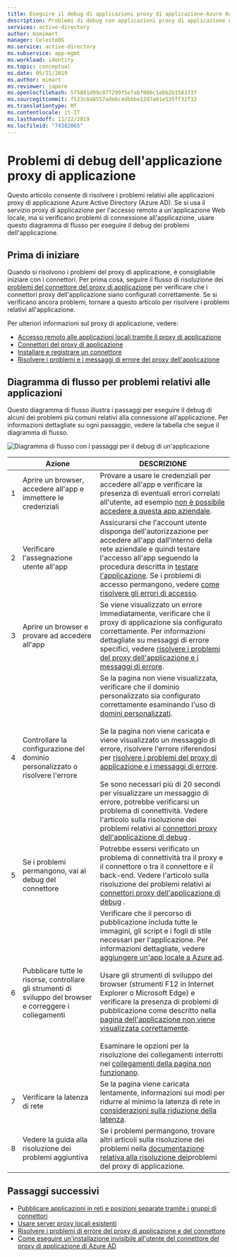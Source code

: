 ```yaml
---
title: Eseguire il debug di applicazioni proxy di applicazione-Azure Active Directory | Microsoft Docs
description: Problemi di debug con applicazioni proxy di applicazione Azure Active Directory (Azure AD).
services: active-directory
author: msmimart
manager: CelesteDG
ms.service: active-directory
ms.subservice: app-mgmt
ms.workload: identity
ms.topic: conceptual
ms.date: 05/21/2019
ms.author: mimart
ms.reviewer: japere
ms.openlocfilehash: 575891d99c077299f5e7abf008c1ebb2b158373f
ms.sourcegitcommit: f523c8a8557ade6c4db6be12d7a01e535ff32f32
ms.translationtype: MT
ms.contentlocale: it-IT
ms.lasthandoff: 11/22/2019
ms.locfileid: "74382065"
---
```

# <a name="debug-application-proxy-application-issues"></a>Problemi di debug dell'applicazione proxy di applicazione 

Questo articolo consente di risolvere i problemi relativi alle applicazioni proxy di applicazione Azure Active Directory (Azure AD). Se si usa il servizio proxy di applicazione per l'accesso remoto a un'applicazione Web locale, ma si verificano problemi di connessione all'applicazione, usare questo diagramma di flusso per eseguire il debug dei problemi dell'applicazione. 

## <a name="before-you-begin"></a>Prima di iniziare

Quando si risolvono i problemi del proxy di applicazione, è consigliabile iniziare con i connettori. Per prima cosa, seguire il flusso di risoluzione dei [problemi del connettore del proxy di applicazione](application-proxy-debug-connectors.md) per verificare che i connettori proxy dell'applicazione siano configurati correttamente. Se si verificano ancora problemi, tornare a questo articolo per risolvere i problemi relativi all'applicazione.  

Per ulteriori informazioni sul proxy di applicazione, vedere:

- [Accesso remoto alle applicazioni locali tramite il proxy di applicazione](application-proxy.md)
- [Connettori del proxy di applicazione](application-proxy-connectors.md)
- [Installare e registrare un connettore](application-proxy-add-on-premises-application.md)
- [Risolvere i problemi e i messaggi di errore del proxy dell'applicazione](application-proxy-troubleshoot.md)

## <a name="flowchart-for-application-issues"></a>Diagramma di flusso per problemi relativi alle applicazioni

Questo diagramma di flusso illustra i passaggi per eseguire il debug di alcuni dei problemi più comuni relativi alla connessione all'applicazione. Per informazioni dettagliate su ogni passaggio, vedere la tabella che segue il diagramma di flusso.

![Diagramma di flusso con i passaggi per il debug di un'applicazione](media/application-proxy-debug-apps/application-proxy-apps-debugging-flowchart.png)

|  | Azione | DESCRIZIONE | 
|---------|---------|---------|
|1 | Aprire un browser, accedere all'app e immettere le credenziali | Provare a usare le credenziali per accedere all'app e verificare la presenza di eventuali errori correlati all'utente, ad esempio [non è possibile accedere a questa app aziendale](application-proxy-sign-in-bad-gateway-timeout-error.md). |
|2 | Verificare l'assegnazione utente all'app | Assicurarsi che l'account utente disponga dell'autorizzazione per accedere all'app dall'interno della rete aziendale e quindi testare l'accesso all'app seguendo la procedura descritta in [testare l'applicazione](application-proxy-add-on-premises-application.md#test-the-application). Se i problemi di accesso permangono, vedere [come risolvere gli errori di accesso](../reports-monitoring/concept-provisioning-logs.md?context=azure/active-directory/manage-apps/context/manage-apps-context).  |
|3 | Aprire un browser e provare ad accedere all'app | Se viene visualizzato un errore immediatamente, verificare che il proxy di applicazione sia configurato correttamente. Per informazioni dettagliate su messaggi di errore specifici, vedere [risolvere i problemi del proxy dell'applicazione e i messaggi di errore](application-proxy-troubleshoot.md).  |
|4 | Controllare la configurazione del dominio personalizzato o risolvere l'errore | Se la pagina non viene visualizzata, verificare che il dominio personalizzato sia configurato correttamente esaminando l'uso di [domini personalizzati](application-proxy-configure-custom-domain.md).<br></br>Se la pagina non viene caricata e viene visualizzato un messaggio di errore, risolvere l'errore riferendosi per [risolvere i problemi del proxy di applicazione e i messaggi di errore](application-proxy-troubleshoot.md). <br></br>Se sono necessari più di 20 secondi per visualizzare un messaggio di errore, potrebbe verificarsi un problema di connettività. Vedere l'articolo sulla risoluzione dei problemi relativi ai [connettori proxy dell'applicazione di debug](application-proxy-debug-connectors.md) .  |
|5 | Se i problemi permangono, vai al debug del connettore | Potrebbe essersi verificato un problema di connettività tra il proxy e il connettore o tra il connettore e il back-end. Vedere l'articolo sulla risoluzione dei problemi relativi ai [connettori proxy dell'applicazione di debug](application-proxy-debug-connectors.md) . |
|6 | Pubblicare tutte le risorse, controllare gli strumenti di sviluppo del browser e correggere i collegamenti | Verificare che il percorso di pubblicazione includa tutte le immagini, gli script e i fogli di stile necessari per l'applicazione. Per informazioni dettagliate, vedere [aggiungere un'app locale a Azure ad](application-proxy-add-on-premises-application.md#add-an-on-premises-app-to-azure-ad). <br></br>Usare gli strumenti di sviluppo del browser (strumenti F12 in Internet Explorer o Microsoft Edge) e verificare la presenza di problemi di pubblicazione come descritto nella [pagina dell'applicazione non viene visualizzata correttamente](application-proxy-page-appearance-broken-problem.md). <br></br>Esaminare le opzioni per la risoluzione dei collegamenti interrotti nei [collegamenti della pagina non funzionano](application-proxy-page-links-broken-problem.md). |
|7 | Verificare la latenza di rete | Se la pagina viene caricata lentamente, informazioni sui modi per ridurre al minimo la latenza di rete in [considerazioni sulla riduzione della latenza](application-proxy-network-topology.md#considerations-for-reducing-latency). | 
|8 | Vedere la guida alla risoluzione dei problemi aggiuntiva | Se i problemi permangono, trovare altri articoli sulla risoluzione dei problemi nella [documentazione relativa alla risoluzione dei](application-proxy-troubleshoot.md)problemi del proxy di applicazione. |

## <a name="next-steps"></a>Passaggi successivi


* [Pubblicare applicazioni in reti e posizioni separate tramite i gruppi di connettori](application-proxy-connector-groups.md)
* [Usare server proxy locali esistenti](application-proxy-configure-connectors-with-proxy-servers.md)
* [Risolvere i problemi di errore del proxy di applicazione e del connettore](application-proxy-troubleshoot.md)
* [Come eseguire un'installazione invisibile all'utente del connettore del proxy di applicazione di Azure AD](application-proxy-register-connector-powershell.md)
